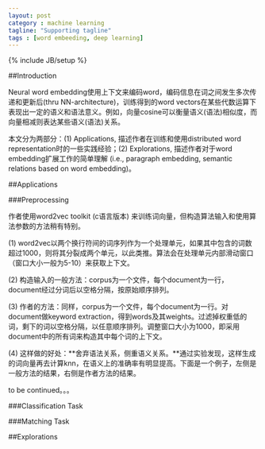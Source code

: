 ```yaml
---
layout: post
category : machine learning
tagline: "Supporting tagline"
tags : [word embeeding, deep learning]
---
```

{% include JB/setup %}

##Introduction

Neural word embedding使用上下文来编码word，编码信息在词之间发生多次传递和更新后(thru NN-architecture)，训练得到的word vectors在某些代数运算下表现出一定的语义和语法意义。例如，向量cosine可以衡量语义(语法)相似度，而向量相减则表达某些语义(语法)关系。

本文分为两部分：(1) Applications, 描述作者在训练和使用distributed word representation时的一些实践经验；(2) Explorations, 描述作者对于word embedding扩展工作的简单理解 (i.e., paragraph embedding, semantic relations based on word embedding)。

##Applications

###Preprocessing

作者使用word2vec toolkit (c语言版本) 来训练词向量，但构造算法输入和使用算法参数的方法稍有特别。

(1) word2vec以两个换行符间的词序列作为一个处理单元，如果其中包含的词数超过1000，则将其分裂成两个单元，以此类推。算法会在处理单元内部滑动窗口（窗口大小一般为5-10）来获取上下文。

(2) 构造输入的一般方法：corpus为一个文件，每个document为一行，document经过分词后以空格分隔，按原始顺序排列。

(3) 作者的方法：同样，corpus为一个文件，每个document为一行。对document做keyword extraction，得到words及其weights。过滤掉权重低的词，剩下的词以空格分隔，以任意顺序排列。调整窗口大小为1000，即采用document中的所有词来构造其中每个词的上下文。

(4) 这样做的好处：**舍弃语法关系，侧重语义关系。**通过实验发现，这样生成的词向量再去计算knn，在语义上的准确率有明显提高。下面是一个例子，左侧是一般方法的结果，右侧是作者方法的结果。

to be continued。。。

###Classification Task

###Matching Task

##Explorations